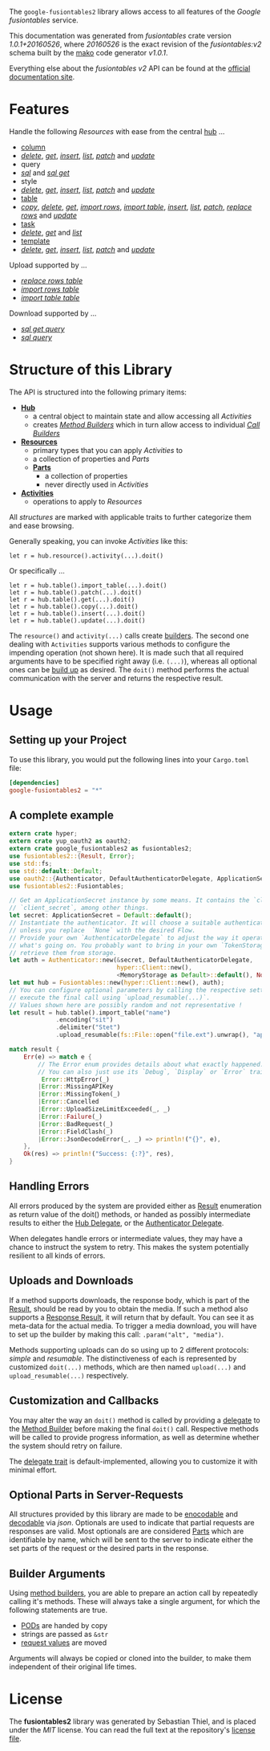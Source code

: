 <!---
DO NOT EDIT !
This file was generated automatically from 'src/mako/api/README.md.mako'
DO NOT EDIT !
-->
The `google-fusiontables2` library allows access to all features of the *Google fusiontables* service.

This documentation was generated from *fusiontables* crate version *1.0.1+20160526*, where *20160526* is the exact revision of the *fusiontables:v2* schema built by the [mako](http://www.makotemplates.org/) code generator *v1.0.1*.

Everything else about the *fusiontables* *v2* API can be found at the
[official documentation site](https://developers.google.com/fusiontables).
# Features

Handle the following *Resources* with ease from the central [hub](https://docs.rs/google-fusiontables2/1.0.1+20160526/google_fusiontables2/struct.Fusiontables.html) ... 

* [column](https://docs.rs/google-fusiontables2/1.0.1+20160526/google_fusiontables2/struct.Column.html)
 * [*delete*](https://docs.rs/google-fusiontables2/1.0.1+20160526/google_fusiontables2/struct.ColumnDeleteCall.html), [*get*](https://docs.rs/google-fusiontables2/1.0.1+20160526/google_fusiontables2/struct.ColumnGetCall.html), [*insert*](https://docs.rs/google-fusiontables2/1.0.1+20160526/google_fusiontables2/struct.ColumnInsertCall.html), [*list*](https://docs.rs/google-fusiontables2/1.0.1+20160526/google_fusiontables2/struct.ColumnListCall.html), [*patch*](https://docs.rs/google-fusiontables2/1.0.1+20160526/google_fusiontables2/struct.ColumnPatchCall.html) and [*update*](https://docs.rs/google-fusiontables2/1.0.1+20160526/google_fusiontables2/struct.ColumnUpdateCall.html)
* query
 * [*sql*](https://docs.rs/google-fusiontables2/1.0.1+20160526/google_fusiontables2/struct.QuerySqlCall.html) and [*sql get*](https://docs.rs/google-fusiontables2/1.0.1+20160526/google_fusiontables2/struct.QuerySqlGetCall.html)
* style
 * [*delete*](https://docs.rs/google-fusiontables2/1.0.1+20160526/google_fusiontables2/struct.StyleDeleteCall.html), [*get*](https://docs.rs/google-fusiontables2/1.0.1+20160526/google_fusiontables2/struct.StyleGetCall.html), [*insert*](https://docs.rs/google-fusiontables2/1.0.1+20160526/google_fusiontables2/struct.StyleInsertCall.html), [*list*](https://docs.rs/google-fusiontables2/1.0.1+20160526/google_fusiontables2/struct.StyleListCall.html), [*patch*](https://docs.rs/google-fusiontables2/1.0.1+20160526/google_fusiontables2/struct.StylePatchCall.html) and [*update*](https://docs.rs/google-fusiontables2/1.0.1+20160526/google_fusiontables2/struct.StyleUpdateCall.html)
* [table](https://docs.rs/google-fusiontables2/1.0.1+20160526/google_fusiontables2/struct.Table.html)
 * [*copy*](https://docs.rs/google-fusiontables2/1.0.1+20160526/google_fusiontables2/struct.TableCopyCall.html), [*delete*](https://docs.rs/google-fusiontables2/1.0.1+20160526/google_fusiontables2/struct.TableDeleteCall.html), [*get*](https://docs.rs/google-fusiontables2/1.0.1+20160526/google_fusiontables2/struct.TableGetCall.html), [*import rows*](https://docs.rs/google-fusiontables2/1.0.1+20160526/google_fusiontables2/struct.TableImportRowCall.html), [*import table*](https://docs.rs/google-fusiontables2/1.0.1+20160526/google_fusiontables2/struct.TableImportTableCall.html), [*insert*](https://docs.rs/google-fusiontables2/1.0.1+20160526/google_fusiontables2/struct.TableInsertCall.html), [*list*](https://docs.rs/google-fusiontables2/1.0.1+20160526/google_fusiontables2/struct.TableListCall.html), [*patch*](https://docs.rs/google-fusiontables2/1.0.1+20160526/google_fusiontables2/struct.TablePatchCall.html), [*replace rows*](https://docs.rs/google-fusiontables2/1.0.1+20160526/google_fusiontables2/struct.TableReplaceRowCall.html) and [*update*](https://docs.rs/google-fusiontables2/1.0.1+20160526/google_fusiontables2/struct.TableUpdateCall.html)
* [task](https://docs.rs/google-fusiontables2/1.0.1+20160526/google_fusiontables2/struct.Task.html)
 * [*delete*](https://docs.rs/google-fusiontables2/1.0.1+20160526/google_fusiontables2/struct.TaskDeleteCall.html), [*get*](https://docs.rs/google-fusiontables2/1.0.1+20160526/google_fusiontables2/struct.TaskGetCall.html) and [*list*](https://docs.rs/google-fusiontables2/1.0.1+20160526/google_fusiontables2/struct.TaskListCall.html)
* [template](https://docs.rs/google-fusiontables2/1.0.1+20160526/google_fusiontables2/struct.Template.html)
 * [*delete*](https://docs.rs/google-fusiontables2/1.0.1+20160526/google_fusiontables2/struct.TemplateDeleteCall.html), [*get*](https://docs.rs/google-fusiontables2/1.0.1+20160526/google_fusiontables2/struct.TemplateGetCall.html), [*insert*](https://docs.rs/google-fusiontables2/1.0.1+20160526/google_fusiontables2/struct.TemplateInsertCall.html), [*list*](https://docs.rs/google-fusiontables2/1.0.1+20160526/google_fusiontables2/struct.TemplateListCall.html), [*patch*](https://docs.rs/google-fusiontables2/1.0.1+20160526/google_fusiontables2/struct.TemplatePatchCall.html) and [*update*](https://docs.rs/google-fusiontables2/1.0.1+20160526/google_fusiontables2/struct.TemplateUpdateCall.html)


Upload supported by ...

* [*replace rows table*](https://docs.rs/google-fusiontables2/1.0.1+20160526/google_fusiontables2/struct.TableReplaceRowCall.html)
* [*import rows table*](https://docs.rs/google-fusiontables2/1.0.1+20160526/google_fusiontables2/struct.TableImportRowCall.html)
* [*import table table*](https://docs.rs/google-fusiontables2/1.0.1+20160526/google_fusiontables2/struct.TableImportTableCall.html)

Download supported by ...

* [*sql get query*](https://docs.rs/google-fusiontables2/1.0.1+20160526/google_fusiontables2/struct.QuerySqlGetCall.html)
* [*sql query*](https://docs.rs/google-fusiontables2/1.0.1+20160526/google_fusiontables2/struct.QuerySqlCall.html)



# Structure of this Library

The API is structured into the following primary items:

* **[Hub](https://docs.rs/google-fusiontables2/1.0.1+20160526/google_fusiontables2/struct.Fusiontables.html)**
    * a central object to maintain state and allow accessing all *Activities*
    * creates [*Method Builders*](https://docs.rs/google-fusiontables2/1.0.1+20160526/google_fusiontables2/trait.MethodsBuilder.html) which in turn
      allow access to individual [*Call Builders*](https://docs.rs/google-fusiontables2/1.0.1+20160526/google_fusiontables2/trait.CallBuilder.html)
* **[Resources](https://docs.rs/google-fusiontables2/1.0.1+20160526/google_fusiontables2/trait.Resource.html)**
    * primary types that you can apply *Activities* to
    * a collection of properties and *Parts*
    * **[Parts](https://docs.rs/google-fusiontables2/1.0.1+20160526/google_fusiontables2/trait.Part.html)**
        * a collection of properties
        * never directly used in *Activities*
* **[Activities](https://docs.rs/google-fusiontables2/1.0.1+20160526/google_fusiontables2/trait.CallBuilder.html)**
    * operations to apply to *Resources*

All *structures* are marked with applicable traits to further categorize them and ease browsing.

Generally speaking, you can invoke *Activities* like this:

```Rust,ignore
let r = hub.resource().activity(...).doit()
```

Or specifically ...

```ignore
let r = hub.table().import_table(...).doit()
let r = hub.table().patch(...).doit()
let r = hub.table().get(...).doit()
let r = hub.table().copy(...).doit()
let r = hub.table().insert(...).doit()
let r = hub.table().update(...).doit()
```

The `resource()` and `activity(...)` calls create [builders][builder-pattern]. The second one dealing with `Activities` 
supports various methods to configure the impending operation (not shown here). It is made such that all required arguments have to be 
specified right away (i.e. `(...)`), whereas all optional ones can be [build up][builder-pattern] as desired.
The `doit()` method performs the actual communication with the server and returns the respective result.

# Usage

## Setting up your Project

To use this library, you would put the following lines into your `Cargo.toml` file:

```toml
[dependencies]
google-fusiontables2 = "*"
```

## A complete example

```Rust
extern crate hyper;
extern crate yup_oauth2 as oauth2;
extern crate google_fusiontables2 as fusiontables2;
use fusiontables2::{Result, Error};
use std::fs;
use std::default::Default;
use oauth2::{Authenticator, DefaultAuthenticatorDelegate, ApplicationSecret, MemoryStorage};
use fusiontables2::Fusiontables;

// Get an ApplicationSecret instance by some means. It contains the `client_id` and 
// `client_secret`, among other things.
let secret: ApplicationSecret = Default::default();
// Instantiate the authenticator. It will choose a suitable authentication flow for you, 
// unless you replace  `None` with the desired Flow.
// Provide your own `AuthenticatorDelegate` to adjust the way it operates and get feedback about 
// what's going on. You probably want to bring in your own `TokenStorage` to persist tokens and
// retrieve them from storage.
let auth = Authenticator::new(&secret, DefaultAuthenticatorDelegate,
                              hyper::Client::new(),
                              <MemoryStorage as Default>::default(), None);
let mut hub = Fusiontables::new(hyper::Client::new(), auth);
// You can configure optional parameters by calling the respective setters at will, and
// execute the final call using `upload_resumable(...)`.
// Values shown here are possibly random and not representative !
let result = hub.table().import_table("name")
             .encoding("sit")
             .delimiter("Stet")
             .upload_resumable(fs::File::open("file.ext").unwrap(), "application/octet-stream".parse().unwrap());

match result {
    Err(e) => match e {
        // The Error enum provides details about what exactly happened.
        // You can also just use its `Debug`, `Display` or `Error` traits
         Error::HttpError(_)
        |Error::MissingAPIKey
        |Error::MissingToken(_)
        |Error::Cancelled
        |Error::UploadSizeLimitExceeded(_, _)
        |Error::Failure(_)
        |Error::BadRequest(_)
        |Error::FieldClash(_)
        |Error::JsonDecodeError(_, _) => println!("{}", e),
    },
    Ok(res) => println!("Success: {:?}", res),
}

```
## Handling Errors

All errors produced by the system are provided either as [Result](https://docs.rs/google-fusiontables2/1.0.1+20160526/google_fusiontables2/enum.Result.html) enumeration as return value of 
the doit() methods, or handed as possibly intermediate results to either the 
[Hub Delegate](https://docs.rs/google-fusiontables2/1.0.1+20160526/google_fusiontables2/trait.Delegate.html), or the [Authenticator Delegate](https://docs.rs/yup-oauth2/*/yup_oauth2/trait.AuthenticatorDelegate.html).

When delegates handle errors or intermediate values, they may have a chance to instruct the system to retry. This 
makes the system potentially resilient to all kinds of errors.

## Uploads and Downloads
If a method supports downloads, the response body, which is part of the [Result](https://docs.rs/google-fusiontables2/1.0.1+20160526/google_fusiontables2/enum.Result.html), should be
read by you to obtain the media.
If such a method also supports a [Response Result](https://docs.rs/google-fusiontables2/1.0.1+20160526/google_fusiontables2/trait.ResponseResult.html), it will return that by default.
You can see it as meta-data for the actual media. To trigger a media download, you will have to set up the builder by making
this call: `.param("alt", "media")`.

Methods supporting uploads can do so using up to 2 different protocols: 
*simple* and *resumable*. The distinctiveness of each is represented by customized 
`doit(...)` methods, which are then named `upload(...)` and `upload_resumable(...)` respectively.

## Customization and Callbacks

You may alter the way an `doit()` method is called by providing a [delegate](https://docs.rs/google-fusiontables2/1.0.1+20160526/google_fusiontables2/trait.Delegate.html) to the 
[Method Builder](https://docs.rs/google-fusiontables2/1.0.1+20160526/google_fusiontables2/trait.CallBuilder.html) before making the final `doit()` call. 
Respective methods will be called to provide progress information, as well as determine whether the system should 
retry on failure.

The [delegate trait](https://docs.rs/google-fusiontables2/1.0.1+20160526/google_fusiontables2/trait.Delegate.html) is default-implemented, allowing you to customize it with minimal effort.

## Optional Parts in Server-Requests

All structures provided by this library are made to be [enocodable](https://docs.rs/google-fusiontables2/1.0.1+20160526/google_fusiontables2/trait.RequestValue.html) and 
[decodable](https://docs.rs/google-fusiontables2/1.0.1+20160526/google_fusiontables2/trait.ResponseResult.html) via *json*. Optionals are used to indicate that partial requests are responses 
are valid.
Most optionals are are considered [Parts](https://docs.rs/google-fusiontables2/1.0.1+20160526/google_fusiontables2/trait.Part.html) which are identifiable by name, which will be sent to 
the server to indicate either the set parts of the request or the desired parts in the response.

## Builder Arguments

Using [method builders](https://docs.rs/google-fusiontables2/1.0.1+20160526/google_fusiontables2/trait.CallBuilder.html), you are able to prepare an action call by repeatedly calling it's methods.
These will always take a single argument, for which the following statements are true.

* [PODs][wiki-pod] are handed by copy
* strings are passed as `&str`
* [request values](https://docs.rs/google-fusiontables2/1.0.1+20160526/google_fusiontables2/trait.RequestValue.html) are moved

Arguments will always be copied or cloned into the builder, to make them independent of their original life times.

[wiki-pod]: http://en.wikipedia.org/wiki/Plain_old_data_structure
[builder-pattern]: http://en.wikipedia.org/wiki/Builder_pattern
[google-go-api]: https://github.com/google/google-api-go-client

# License
The **fusiontables2** library was generated by Sebastian Thiel, and is placed 
under the *MIT* license.
You can read the full text at the repository's [license file][repo-license].

[repo-license]: https://github.com/Byron/google-apis-rsblob/master/LICENSE.md
